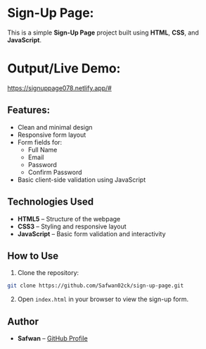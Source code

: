 # Sign-Up Page:

This is a simple **Sign-Up Page** project built using **HTML**, **CSS**, and **JavaScript**.

# Output/Live Demo:

https://signuppage078.netlify.app/#

## Features:
- Clean and minimal design
- Responsive form layout
- Form fields for:
  - Full Name
  - Email
  - Password
  - Confirm Password
- Basic client-side validation using JavaScript

## Technologies Used
- **HTML5** – Structure of the webpage
- **CSS3** – Styling and responsive layout
- **JavaScript** – Basic form validation and interactivity

## How to Use
1. Clone the repository:
```bash
git clone https://github.com/Safwan02ck/sign-up-page.git
```

2. Open `index.html` in your browser to view the sign-up form.

## Author
- **Safwan** – [GitHub Profile](https://github.com/Safwan02ck)
